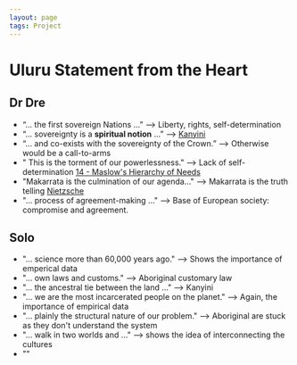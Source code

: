 ```yaml
---
layout: page
tags: Project 
---
```


# Uluru Statement from the Heart

## Dr Dre

- “... the first sovereign Nations ...” —> Liberty, rights, self-determination
- “… sovereignty is a **spiritual notion** …” —> [Kanyini](../2%20Literature%20Notes/Kanyini)
- “… and co-exists with the sovereignty of the Crown.” —> Otherwise would be a call-to-arms
- " This is the torment of our powerlessness." --> Lack of self-determination [14 - Maslow's Hierarchy of Needs](../3%20Permanent%20Notes/14%20-%20Maslow's%20Hierarchy%20of%20Needs)
- "Makarrata is the culmination of our agenda..." --> Makarrata is the truth telling [Nietzsche](../2%20Literature%20Notes/Nietzsche)
- "... process of agreement-making ..." --> Base of European society: compromise and agreement.

## Solo

- "... science more than 60,000 years ago." --> Shows the importance of emperical data
- "... own laws and customs." --> Aboriginal customary law
- "... the ancestral tie between the land ..." --> Kanyini
- "... we are the most incarcerated people on the planet." --> Again, the importance of empirical data
- "... plainly the structural nature of our problem." --> Aboriginal are stuck as they don't understand the system
- "... walk in two worlds and ..." --> shows the idea of interconnecting the cultures
- ""